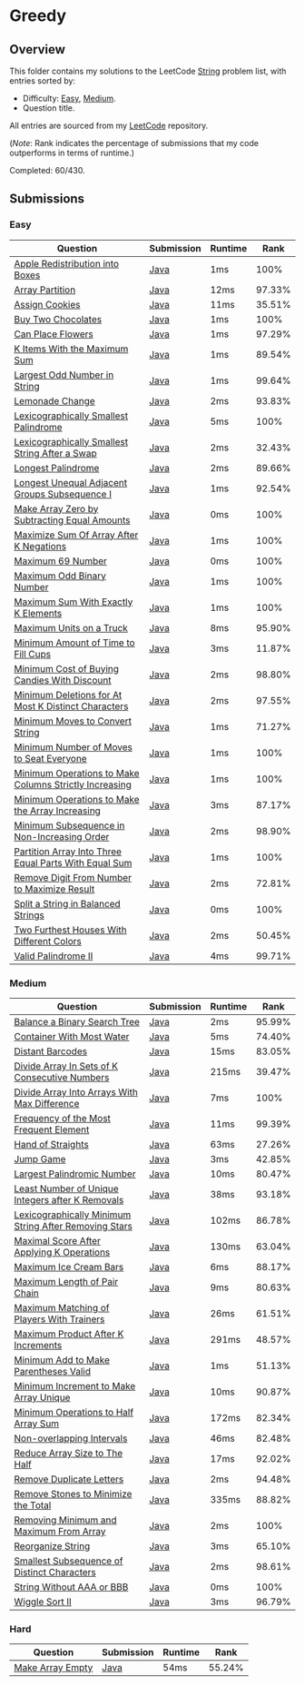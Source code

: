 # Greedy

## Overview
This folder contains my solutions to the LeetCode [String](https://leetcode.com/problem-list/greedy/) problem list,
with entries sorted by:
- Difficulty: [Easy](#easy), [Medium](#medium).
- Question title.

All entries are sourced from my [LeetCode](https://github.com/shumarb/leetcode) repository.

(*Note*: Rank indicates the percentage of submissions that my code outperforms in terms of runtime.)

Completed: 60/430.

## Submissions
### Easy
| Question                                                                                                                                                    | Submission                                                                                                              | Runtime | Rank   |
|-------------------------------------------------------------------------------------------------------------------------------------------------------------|-------------------------------------------------------------------------------------------------------------------------|---------|--------|
| [Apple Redistribution into Boxes](https://leetcode.com/problems/apple-redistribution-into-boxes/description/)                                               | [Java](https://github.com/shumarb/leetcode/blob/main/submissions/AppleRedistributionIntoBoxes.java)                     | 1ms     | 100%   |
| [Array Partition](https://leetcode.com/problems/array-partition/description/)                                                                               | [Java](https://github.com/shumarb/leetcode/blob/main/submissions/ArrayPartition.java)                                   | 12ms    | 97.33% |
| [Assign Cookies](https://leetcode.com/problems/assign-cookie/description/)                                                                                  | [Java](https://github.com/shumarb/leetcode/blob/main/submissions/AssignCookies.java)                                    | 11ms    | 35.51% |
| [Buy Two Chocolates](https://leetcode.com/problems/buy-two-chocolates/description/)                                                                         | [Java](https://github.com/shumarb/leetcode/blob/main/submissions/submissions/BuyTwoChocolates.java)                     | 1ms     | 100%   |
| [Can Place Flowers](https://leetcode.com/problems/can-place-flowers/description/)                                                                           | [Java](https://github.com/shumarb/leetcode/blob/main/submissions/submissions/CanPlaceFlowers.java)                      | 1ms     | 97.29% |
| [K Items With the Maximum Sum](https://leetcode.com/problems/k-items-with-the-maximum-sum/description/)                                                     | [Java](https://github.com/shumarb/leetcode/blob/main/submissions/KItemsWithTheMaximumSum.java)                          | 1ms     | 89.54% |
| [Largest Odd Number in String](https://leetcode.com/problems/largest-odd-number-in-string/description/)                                                     | [Java](https://github.com/shumarb/leetcode/blob/main/submissions/LongestPalindrome.java)                                | 1ms     | 99.64% |
| [Lemonade Change](https://leetcode.com/problems/lemonade-change/description/)                                                                               | [Java](https://github.com/shumarb/leetcode/blob/main/submissions/LemonadeChange.java)                                   | 2ms     | 93.83% |
| [Lexicographically Smallest Palindrome](https://leetcode.com/problems/lexicographically-smallest-palindrome/description/)                                   | [Java](https://github.com/shumarb/leetcode/blob/main/submissions/LexicographicallySmallestPalindrome.java)              | 5ms     | 100%   |
| [Lexicographically Smallest String After a Swap](https://leetcode.com/problems/lexicographically-smallest-string-after-a-swap/description/)                 | [Java](https://github.com/shumarb/leetcode/blob/main/submissions/LexicographicallySmallestStringAfterASwap.java)        | 2ms     | 32.43% |
| [Longest Palindrome](https://leetcode.com/problems/longest-palindrome/description/)                                                                         | [Java](https://github.com/shumarb/leetcode/blob/main/submissions/LongestPalindrome.java)                                | 2ms     | 89.66% |
| [Longest Unequal Adjacent Groups Subsequence I](https://leetcode.com/problems/longest-unequal-adjacent-groups-subsequence-i/description/)                   | [Java](https://github.com/shumarb/leetcode/blob/main/submissions/LongestUnequalAdjacentGroupsSubsequenceOne.java)       | 1ms     | 92.54% |
| [Make Array Zero by Subtracting Equal Amounts](https://leetcode.com/problems/make-array-zero-by-subtracting-equal-amounts/description/)                     | [Java](https://github.com/shumarb/leetcode/blob/main/submissions/MakeArrayZeroBySubtractingEqualAmounts.java)           | 0ms     | 100%   |
| [Maximize Sum Of Array After K Negations](https://leetcode.com/problems/maximize-sum-of-array-after-k-negations/description/)                               | [Java](https://github.com/shumarb/leetcode/blob/main/submissions/MaximizeSumOfArrayAfterKNegations.java)                | 1ms     | 100%   |
| [Maximum 69 Number](https://leetcode.com/problems/maximum-69-number/description/)                                                                           | [Java](https://github.com/shumarb/leetcode/blob/main/submissions/Maximum69Number.java)                                  | 0ms     | 100%   |
| [Maximum Odd Binary Number](https://leetcode.com/problems/maximum-odd-binary-number/description/)                                                           | [Java](https://github.com/shumarb/leetcode/blob/main/submissions/MaximumOddBinaryNumber.java)                           | 1ms     | 100%   |
| [Maximum Sum With Exactly K Elements](https://leetcode.com/problems/maximum-sum-with-exactly-k-elements/description/)                                       | [Java](https://github.com/shumarb/leetcode/blob/main/submissions/MaximumSumWithExactlyKElements.java)                   | 1ms     | 100%   |
| [Maximum Units on a Truck](https://leetcode.com/problems/maximum-units-on-a-truck/description/)                                                             | [Java](https://github.com/shumarb/leetcode/blob/main/submissions/MaximumUnitsOnATruck.java)                             | 8ms     | 95.90% |
| [Minimum Amount of Time to Fill Cups](https://leetcode.com/problems/minimum-amount-of-time-to-fill-cups/description/)                                       | [Java](https://github.com/shumarb/leetcode/blob/main/submissions/MinimumAmountOfTimeToFillCups.java)                    | 3ms     | 11.87% |
| [Minimum Cost of Buying Candies With Discount](https://leetcode.com/problems/minimum-cost-of-buying-candies-with-discount/description/)                     | [Java](https://github.com/shumarb/leetcode/blob/main/submissions/MinimumCostOfBuyingCandiesWithDiscount.java)           | 2ms     | 98.80% |
| [Minimum Deletions for At Most K Distinct Characters](https://leetcode.com/problems/minimum-deletions-for-at-most-k-distinct-characters/description/)       | [Java](https://github.com/shumarb/leetcode/blob/main/submissions/MinimumDeletionsForAtMostKDistinctCharacters.java)     | 2ms     | 97.55% |
| [Minimum Moves to Convert String](https://leetcode.com/problems/minimum-moves-to-convert-string/description/)                                               | [Java](https://github.com/shumarb/leetcode/blob/main/submissions/MinimumMovesToConvertString.java)                      | 1ms     | 71.27% |
| [Minimum Number of Moves to Seat Everyone](https://leetcode.com/problems/minimum-number-of-moves-to-seat-everyone/description/)                             | [Java](https://github.com/shumarb/leetcode/blob/main/submissions/MinimumNumberOfMovesToSeatEveryone.java)               | 1ms     | 100%   |
| [Minimum Operations to Make Columns Strictly Increasing](https://leetcode.com/problems/minimum-operations-to-make-columns-strictly-increasing/description/) | [Java](https://github.com/shumarb/leetcode/blob/main/submissions/MinimumOperationsToMakeColumnsStrictlyIncreasing.java) | 1ms     | 100%   |
| [Minimum Operations to Make the Array Increasing](https://leetcode.com/problems/minimum-operations-to-make-the-array-increasing/description/)               | [Java](https://github.com/shumarb/leetcode/blob/main/submissions/MinimumOperationsToMakeTheArrayIncreasing.java)        | 3ms     | 87.17% |
| [Minimum Subsequence in Non-Increasing Order](https://leetcode.com/problems/minimum-subsequence-in-non-increasing-order/description/)                       | [Java](https://github.com/shumarb/leetcode/blob/main/submissions/MinimumSubsequenceInNonIncreasingOrder.java)           | 2ms     | 98.90% |
| [Partition Array Into Three Equal Parts With Equal Sum](https://leetcode.com/problems/partition-array-into-three-parts-with-equal-sum/description/)         | [Java](https://github.com/shumarb/leetcode/blob/main/submissions/PartitionArrayIntoThreePartsWithEqualSum.java)         | 1ms     | 100%   |
| [Remove Digit From Number to Maximize Result](https://leetcode.com/problems/remove-digit-from-number-to-maximize-result/description/)                       | [Java](https://github.com/shumarb/leetcode/blob/main/submissions/RemoveDigitFromNumberToMaximizeResult.java)            | 2ms     | 72.81% |
| [Split a String in Balanced Strings](https://leetcode.com/problems/split-a-string-in-balanced-strings/description/)                                         | [Java](https://github.com/shumarb/leetcode/blob/main/submissions/SplitAStringInBalancedStrings.java)                    | 0ms     | 100%   |
| [Two Furthest Houses With Different Colors](https://leetcode.com/problems/two-furthest-houses-with-different-colors/description/)                           | [Java](https://github.com/shumarb/leetcode/blob/main/submissions/TwoFurthestHousesWithDifferentColors.java)             | 2ms     | 50.45% |
| [Valid Palindrome II](https://leetcode.com/problems/valid-palindrome-ii/description/)                                                                       | [Java](https://github.com/shumarb/leetcode/blob/main/submissions/ValidPalindromeTwo.java)                               | 4ms     | 99.71% |

### Medium
| Question                                                                                                                                                  | Submission                                                                                                              | Runtime | Rank   |
|-----------------------------------------------------------------------------------------------------------------------------------------------------------|-------------------------------------------------------------------------------------------------------------------------|---------|--------|
| [Balance a Binary Search Tree](https://leetcode.com/problems/balance-a-binary-search-tree/description/)                                                   | [Java](https://github.com/shumarb/leetcode/blob/main/submissions/BalanceABinarySearchTree.java)                         | 2ms     | 95.99% |
| [Container With Most Water](https://leetcode.com/problems/container-with-most-water/description/)                                                         | [Java](https://github.com/shumarb/leetcode/blob/main/submissions/ContainerWithMostWater.java)                           | 5ms     | 74.40% |
| [Distant Barcodes](https://leetcode.com/problems/distant-barcodes/description/)                                                                           | [Java](https://github.com/shumarb/leetcode/blob/main/submissions/DistantBarcodes.java)                                  | 15ms    | 83.05% |
| [Divide Array In Sets of K Consecutive Numbers](https://leetcode.com/problems/divide-array-in-sets-of-k-consecutive-numbers/description/)                 | [Java](https://github.com/shumarb/leetcode/blob/main/submissions/DivideArrayInSetsOfKConsecutiveNumbers.java)           | 215ms   | 39.47% |
| [Divide Array Into Arrays With Max Difference](https://leetcode.com/problems/divide-array-into-arrays-with-max-difference/description/)                   | [Java](https://github.com/shumarb/leetcode/blob/main/submissions/DivideArrayIntoArraysWithMaxDifference.java)           | 7ms     | 100%   |
| [Frequency of the Most Frequent Element](https://leetcode.com/problems/frequency-of-the-most-frequent-element/description/)                               | [Java](https://github.com/shumarb/leetcode/blob/main/submissions/FrequencyOfTheMostFrequentElement.java)                | 11ms    | 99.39% |
| [Hand of Straights](https://leetcode.com/problems/hand-of-straights/description/)                                                                         | [Java](https://github.com/shumarb/leetcode/blob/main/submissions/HandOfStraights.java)                                  | 63ms    | 27.26% |
| [Jump Game](https://leetcode.com/problems/jump-game/description/)                                                                                         | [Java](https://github.com/shumarb/leetcode/blob/main/submissions/JumpGame.java)                                         | 3ms     | 42.85% |
| [Largest Palindromic Number](https://leetcode.com/problems/largest-palindromic-number/description/)                                                       | [Java](https://github.com/shumarb/leetcode/blob/main/submissions/LargestPalindromicNumber.java)                         | 10ms    | 80.47% |
| [Least Number of Unique Integers after K Removals](https://leetcode.com/problems/least-number-of-unique-integers-after-k-removals/description/)           | [Java](https://github.com/shumarb/leetcode/blob/main/submissions/LeastNumberOfUniqueIntegersAfterKRemovals.java)        | 38ms    | 93.18% |
| [Lexicographically Minimum String After Removing Stars](https://leetcode.com/problems/lexicographically-minimum-string-after-removing-stars/description/) | [Java](https://github.com/shumarb/leetcode/blob/main/submissions/LexicographicallyMinimumStringAfterRemovingStars.java) | 102ms   | 86.78% |
| [Maximal Score After Applying K Operations](https://leetcode.com/problems/maximal-score-after-applying-k-operations/description/)                         | [Java](https://github.com/shumarb/leetcode/blob/main/submissions/MaximalScoreAfterApplyingKOperations.java)             | 130ms   | 63.04% |
| [Maximum Ice Cream Bars](https://leetcode.com/problems/maximum-ice-cream-bars/description/)                                                               | [Java](https://github.com/shumarb/leetcode/blob/main/submissions/MaximumIceCreamBars.java)                              | 6ms     | 88.17% |
| [Maximum Length of Pair Chain](https://leetcode.com/problems/maximum-gap/description/)                                                                    | [Java](https://github.com/shumarb/leetcode/blob/main/submissions/MaximumLengthOfPairChain.java)                         | 9ms     | 80.63% |
| [Maximum Matching of Players With Trainers](https://leetcode.com/problems/maximum-matching-of-players-with-trainers/description/)                         | [Java](https://github.com/shumarb/leetcode/blob/main/submissions/MaximumMatchingOfPlayersWithTrainers.java)             | 26ms    | 61.51% |
| [Maximum Product After K Increments](https://leetcode.com/problems/maximum-product-after-k-increments/description/)                                       | [Java](https://github.com/shumarb/leetcode/blob/main/submissions/MaximumProductAfterKIncrements.java)                   | 291ms   | 48.57% |
| [Minimum Add to Make Parentheses Valid](https://leetcode.com/problems/minimum-add-to-make-parentheses-valid/description/)                                 | [Java](https://github.com/shumarb/leetcode/blob/main/submissions/MinimumAddToMakeParenthesesValid.java)                 | 1ms     | 51.13% |
| [Minimum Increment to Make Array Unique](https://leetcode.com/problems/minimum-increment-to-make-array-unique/description/)                               | [Java](https://github.com/shumarb/leetcode/blob/main/submissions/MinimumIncrementToMakeArrayUnique.java)                | 10ms    | 90.87% |
| [Minimum Operations to Half Array Sum](https://leetcode.com/problems/minimum-operations-to-halve-array-sum/description/)                                  | [Java](https://github.com/shumarb/leetcode/blob/main/submissions/MinimumOperationsToHalfArraySum.java)                  | 172ms   | 82.34% |
| [Non-overlapping Intervals](https://leetcode.com/problems/non-overlapping-intervals/description/)                                                         | [Java](https://github.com/shumarb/leetcode/blob/main/submissions/NonOverlappingIntervals.java)                          | 46ms    | 82.48% |
| [Reduce Array Size to The Half](https://leetcode.com/problems/reduce-array-size-to-the-half/description/)                                                 | [Java](https://github.com/shumarb/leetcode/blob/main/submissions/ReduceArraySizeToTheHalf.java)                         | 17ms    | 92.02% |
| [Remove Duplicate Letters](https://leetcode.com/problems/remove-duplicate-letters/description/)                                                           | [Java](https://github.com/shumarb/leetcode/blob/main/submissions/RemoveDuplicateLetters.java)                           | 2ms     | 94.48% |
| [Remove Stones to Minimize the Total](https://leetcode.com/problems/remove-stones-to-minimize-the-total/description/)                                     | [Java](https://github.com/shumarb/leetcode/blob/main/submissions/RemoveStonesToMinimizeTheTotal.java)                   | 335ms   | 88.82% |
| [Removing Minimum and Maximum From Array](https://leetcode.com/problems/removing-minimum-and-maximum-from-array/description/)                             | [Java](https://github.com/shumarb/leetcode/blob/main/submissions/RemovingMinimumAndMaximumFromArray.java)               | 2ms     | 100%   |
| [Reorganize String](https://leetcode.com/problems/reorganize-string/description/)                                                                         | [Java](https://github.com/shumarb/leetcode/blob/main/submissions/ReorganizeString.java)                                 | 3ms     | 65.10% |
| [Smallest Subsequence of Distinct Characters](https://leetcode.com/problems/smallest-subsequence-of-distinct-characters/description/)                     | [Java](https://github.com/shumarb/leetcode/blob/main/submissions/SmallestSubsequenceOfDistinctCharacters.java)          | 2ms     | 98.61% |
| [String Without AAA or BBB](https://leetcode.com/problems/sort-vowels-in-a-string/description/)                                                           | [Java](https://github.com/shumarb/leetcode/blob/main/submissions/StringWithoutAAAOrBBB.java)                            | 0ms     | 100%   |
| [Wiggle Sort II](https://leetcode.com/problems/wiggle-sort-ii/description/)                                                                               | [Java](https://github.com/shumarb/leetcode/blob/main/submissions/WiggleSortTwo.java)                                    | 3ms     | 96.79% |

### Hard
| Question                                                                                                                                       | Submission                                                                                                         | Runtime | Rank   |
|------------------------------------------------------------------------------------------------------------------------------------------------|--------------------------------------------------------------------------------------------------------------------|---------|--------|
| [Make Array Empty](https://leetcode.com/problems/make-array-empty/description/)                                                                | [Java](https://github.com/shumarb/leetcode/blob/main/submissions/MakeArrayEmpty.java)                              | 54ms    | 55.24% |

